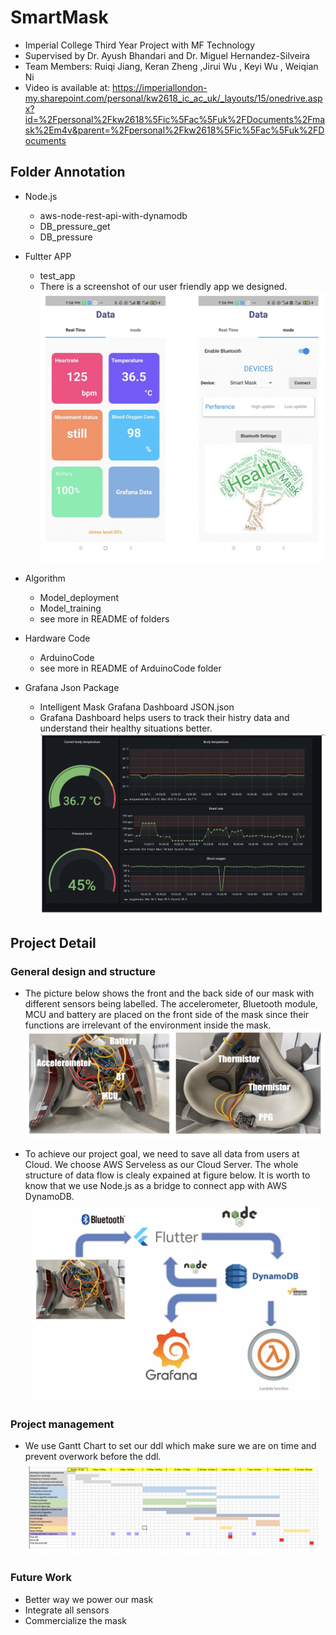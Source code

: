 # SmartMask
- Imperial College Third Year Project with MF Technology
- Supervised by Dr. Ayush Bhandari and Dr. Miguel Hernandez-Silveira 
- Team Members: Ruiqi Jiang, Keran Zheng ,Jirui Wu , Keyi Wu , Weiqian Ni 
- Video is available at: https://imperiallondon-my.sharepoint.com/personal/kw2618_ic_ac_uk/_layouts/15/onedrive.aspx?id=%2Fpersonal%2Fkw2618%5Fic%5Fac%5Fuk%2FDocuments%2Fmask%2Em4v&parent=%2Fpersonal%2Fkw2618%5Fic%5Fac%5Fuk%2FDocuments


## Folder Annotation
- Node.js 
  - aws-node-rest-api-with-dynamodb 
  - DB_pressure_get
  - DB_pressure 
 
- Fultter APP
  - test_app
  - There is a screenshot of our user friendly app we designed.
![image](https://github.com/Keyi1101/SmartMask/blob/main/picture/app.png)

- Algorithm
  - Model_deployment
  - Model_training
  - see more in README of folders

- Hardware Code
  - ArduinoCode 
  - see more in README of ArduinoCode folder

- Grafana Json Package
  - Intelligent Mask Grafana Dashboard JSON.json
  - Grafana Dashboard helps users to track their histry data and understand their healthy situations better. 
![image](https://github.com/Keyi1101/SmartMask/blob/main/picture/grafana.png)

## Project Detail
### General design and structure

   - The picture below shows the front and the back side of our mask with different sensors being labelled. The accelerometer, Bluetooth module, MCU and battery are placed on the front side of the mask since their functions are irrelevant of the environment inside the mask.
![image](https://github.com/Keyi1101/SmartMask/blob/main/picture/mask.png)

   - To achieve our project goal, we need to save all data from users at Cloud. We choose AWS Serveless as our Cloud Server. The whole structure of data flow is clealy expained at figure below. It is worth to know that we use Node.js as a bridge to connect app with AWS DynamoDB. 
![image](https://github.com/Keyi1101/SmartMask/blob/main/picture/flowchart.png)

### Project management

   - We use Gantt Chart to set our ddl which make sure we are on time and prevent overwork before the ddl.
![image](https://github.com/Keyi1101/SmartMask/blob/main/picture/timeline.png)

### Future Work 
   - Better way we power our mask
   - Integrate all sensors
   - Commercialize the mask





